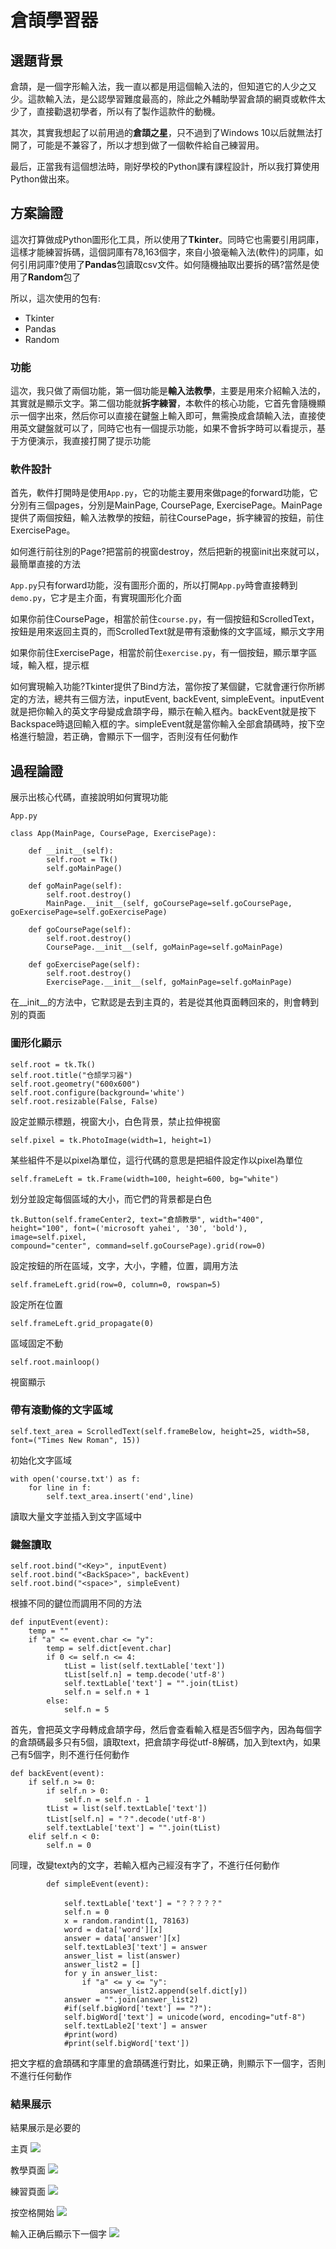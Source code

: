 # 倉頡學習器

## 選題背景

倉頡，是一個字形輸入法，我一直以都是用這個輸入法的，但知道它的人少之又少。這款輸入法，是公認學習難度最高的，除此之外輔助學習倉頡的網頁或軟件太少了，直接勸退初學者，所以有了製作這款件的動機。

其次，其實我想起了以前用過的**倉頡之星**，只不過到了Windows 10以后就無法打開了，可能是不兼容了，所以才想到做了一個軟件給自己練習用。

最后，正當我有這個想法時，剛好學校的Python課有課程設計，所以我打算使用Python做出來。

## 方案論證

這次打算做成Python圖形化工具，所以使用了**Tkinter**。同時它也需要引用詞庫，這樣才能練習拆碼，這個詞庫有78,163個字，來自小狼毫輸入法(軟件)的詞庫，如何引用詞庫?使用了**Pandas**包讀取csv文件。如何隨機抽取出要拆的碼?當然是使用了**Random**包了

所以，這次使用的包有:
* Tkinter
* Pandas
* Random

### 功能

這次，我只做了兩個功能，第一個功能是**輸入法教學**，主要是用來介紹輸入法的，其實就是顯示文字。第二個功能就**拆字練習**，本軟件的核心功能，它首先會隨機顯示一個字出來，然后你可以直接在鍵盤上輸入即可，無需換成倉頡輸入法，直接使用英文鍵盤就可以了，同時它也有一個提示功能，如果不會拆字時可以看提示，基于方便演示，我直接打開了提示功能

### 軟件設計

首先，軟件打開時是使用`App.py`，它的功能主要用來做page的forward功能，它分別有三個pages，分別是MainPage, CoursePage, ExercisePage。MainPage提供了兩個按鈕，輸入法教學的按鈕，前往CoursePage，拆字練習的按鈕，前住ExercisePage。

如何進行前往別的Page?把當前的視窗destroy，然后把新的視窗init出來就可以，最簡單直接的方法

`App.py`只有forward功能，沒有圖形介面的，所以打開`App.py`時會直接轉到`demo.py`，它才是主介面，有實現圖形化介面

如果你前住CoursePage，相當於前住`course.py`，有一個按鈕和ScrolledText，按鈕是用來返回主頁的，而ScrolledText就是帶有滾動條的文字區域，顯示文字用

如果你前住ExercisePage，相當於前住`exercise.py`，有一個按鈕，顯示單字區域，輸入框，提示框

如何實現輸入功能?Tkinter提供了Bind方法，當你按了某個鍵，它就會運行你所綁定的方法，總共有三個方法，inputEvent, backEvent, simpleEvent。inputEvent就是把你輸入的英文字母變成倉頡字母，顯示在輸入框內。backEvent就是按下Backspace時退回輸入框的字。simpleEvent就是當你輸入全部倉頡碼時，按下空格進行驗證，若正确，會顯示下一個字，否則沒有任何動作

## 過程論證

展示出核心代碼，直接說明如何實現功能

`App.py`
```python=
class App(MainPage, CoursePage, ExercisePage):

    def __init__(self):
        self.root = Tk()
        self.goMainPage()

    def goMainPage(self):
        self.root.destroy()
        MainPage.__init__(self, goCoursePage=self.goCoursePage, goExercisePage=self.goExercisePage)

    def goCoursePage(self):
        self.root.destroy()
        CoursePage.__init__(self, goMainPage=self.goMainPage)

    def goExercisePage(self):
        self.root.destroy()
        ExercisePage.__init__(self, goMainPage=self.goMainPage)
```
在__init__的方法中，它默認是去到主頁的，若是從其他頁面轉回來的，則會轉到別的頁面

### 圖形化顯示

```python=
self.root = tk.Tk()
self.root.title("仓颉学习器")
self.root.geometry("600x600")
self.root.configure(background='white')
self.root.resizable(False, False)
```
設定並顯示標題，視窗大小，白色背景，禁止拉伸視窗

```python=
self.pixel = tk.PhotoImage(width=1, height=1)
```
某些組件不是以pixel為單位，這行代碼的意思是把組件設定作以pixel為單位

```python=
self.frameLeft = tk.Frame(width=100, height=600, bg="white")
```
划分並設定每個區域的大小，而它們的背景都是白色

```python=
tk.Button(self.frameCenter2, text="倉頡教學", width="400", height="100", font=('microsoft yahei', '30', 'bold'), image=self.pixel,
compound="center", command=self.goCoursePage).grid(row=0)
```
設定按鈕的所在區域，文字，大小，字體，位置，調用方法

```python=
self.frameLeft.grid(row=0, column=0, rowspan=5)
```
設定所在位置

```python=
self.frameLeft.grid_propagate(0)
```
區域固定不動

```python=
self.root.mainloop()
```
視窗顯示

### 帶有滾動條的文字區域
```python=
self.text_area = ScrolledText(self.frameBelow, height=25, width=58, font=("Times New Roman", 15))
```
初始化文字區域

```python=
with open('course.txt') as f:
    for line in f:
        self.text_area.insert('end',line)
```
讀取大量文字並插入到文字區域中

### 鍵盤讀取

```python=
self.root.bind("<Key>", inputEvent)
self.root.bind("<BackSpace>", backEvent)
self.root.bind("<space>", simpleEvent)
```
根據不同的鍵位而調用不同的方法

```python=
def inputEvent(event):
    temp = ""
    if "a" <= event.char <= "y":
        temp = self.dict[event.char]
        if 0 <= self.n <= 4:
            tList = list(self.textLable['text'])
            tList[self.n] = temp.decode('utf-8')
            self.textLable['text'] = "".join(tList)
            self.n = self.n + 1
        else:
            self.n = 5
```
首先，會把英文字母轉成倉頡字母，然后會查看輸入框是否5個字內，因為每個字的倉頡碼最多只有5個，讀取text，把倉頡字母從utf-8解碼，加入到text內，如果己有5個字，則不進行任何動作

```python=
def backEvent(event):
    if self.n >= 0:
        if self.n > 0:
            self.n = self.n - 1
        tList = list(self.textLable['text'])
        tList[self.n] = "？".decode('utf-8')
        self.textLable['text'] = "".join(tList)
    elif self.n < 0:
        self.n = 0
```
同理，改變text內的文字，若輸入框內己經沒有字了，不進行任何動作

```python=
        def simpleEvent(event):

            self.textLable['text'] = "？？？？？"
            self.n = 0
            x = random.randint(1, 78163)
            word = data['word'][x]
            answer = data['answer'][x]
            self.textLable3['text'] = answer
            answer_list = list(answer)
            answer_list2 = []
            for y in answer_list:
                if "a" <= y <= "y":
                    answer_list2.append(self.dict[y])
            answer = "".join(answer_list2)
            #if(self.bigWord['text'] == "?"):
            self.bigWord['text'] = unicode(word, encoding="utf-8")
            self.textLable2['text'] = answer
            #print(word)
            #print(self.bigWord['text'])
```
把文字框的倉頡碼和字庫里的倉頡碼進行對比，如果正确，則顯示下一個字，否則不進行任何動作

### 結果展示

結果展示是必要的

主頁
![](https://i.imgur.com/Ab0uvlB.png)

教學頁面
![](https://i.imgur.com/7YRDHqA.png)

練習頁面
![](https://i.imgur.com/JcPkOML.png)

按空格開始
![](https://i.imgur.com/Y5HgZbZ.png)

輸入正确后顯示下一個字
![](https://i.imgur.com/k3iSQlB.png)



